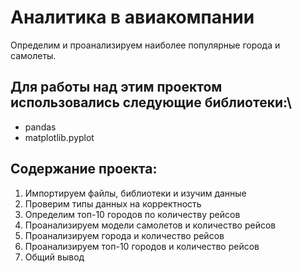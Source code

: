 # Аналитика в авиакомпании

Определим и проанализируем наиболее популярные города и самолеты.

## Для работы над этим проектом использовались следующие библиотеки:\
- pandas
- matplotlib.pyplot

## Содержание проекта:
1. Импортируем файлы, библиотеки и изучим данные
2. Проверим типы данных на корректность
3. Определим топ-10 городов по количеству рейсов
4. Проанализируем модели самолетов и количество рейсов
5. Проанализируем города и количество рейсов
6. Проанализируем топ-10 городов и количество рейсов
7. Общий вывод

